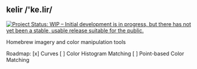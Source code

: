 kelir
/'ke.lir/
---

[![Project Status: WIP – Initial development is in progress, but there has not yet been a stable, usable release suitable for the public.](https://www.repostatus.org/badges/latest/wip.svg)](https://www.repostatus.org/#wip)

Homebrew imagery and color manipulation tools

Roadmap:
[x] Curves
[ ] Color Histogram Matching
[ ] Point-based Color Matching 